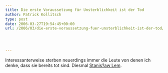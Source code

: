 ```yaml
---
title: Die erste Voraussetzung für Unsterblichkeit ist der Tod
author: Patrick Kollitsch
type: post
date: 2006-03-27T19:54:45+00:00
url: /2006/03/die-erste-voraussetzung-fuer-unsterblichkeit-ist-der-tod/




---
```

Interessanterweise sterben neuerdings immer die Leute von denen ich denke, dass sie bereits tot sind. Diesmal [Stanis?aw Lem][1].

 [1]: http://de.wikipedia.org/wiki/Stanislav_Lem